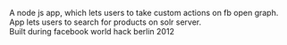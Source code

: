 A node js app, which lets users to take custom actions on fb open graph.  
App lets users to search for products on solr server.  
Built during facebook world hack berlin 2012
 
